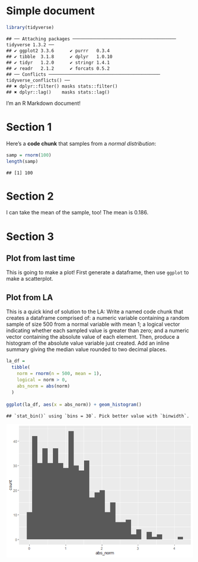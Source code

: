 Simple document
================

``` r
library(tidyverse)
```

    ## ── Attaching packages ─────────────────────────────────────── tidyverse 1.3.2 ──
    ## ✔ ggplot2 3.3.6      ✔ purrr   0.3.4 
    ## ✔ tibble  3.1.8      ✔ dplyr   1.0.10
    ## ✔ tidyr   1.2.0      ✔ stringr 1.4.1 
    ## ✔ readr   2.1.2      ✔ forcats 0.5.2 
    ## ── Conflicts ────────────────────────────────────────── tidyverse_conflicts() ──
    ## ✖ dplyr::filter() masks stats::filter()
    ## ✖ dplyr::lag()    masks stats::lag()

I’m an R Markdown document!

# Section 1

Here’s a **code chunk** that samples from a *normal distribution*:

``` r
samp = rnorm(100)
length(samp)
```

    ## [1] 100

# Section 2

I can take the mean of the sample, too! The mean is 0.186.

# Section 3

## Plot from last time

This is going to make a plot! First generate a dataframe, then use
`ggplot` to make a scatterplot.

## Plot from LA

This is a quick kind of solution to the LA: Write a named code chunk
that creates a dataframe comprised of: a numeric variable containing a
random sample of size 500 from a normal variable with mean 1; a logical
vector indicating whether each sampled value is greater than zero; and a
numeric vector containing the absolute value of each element. Then,
produce a histogram of the absolute value variable just created. Add an
inline summary giving the median value rounded to two decimal places.

``` r
la_df =
  tibble(
    norm = rnorm(n = 500, mean = 1),
    logical = norm > 0,
    abs_norm = abs(norm)
  )

ggplot(la_df, aes(x = abs_norm)) + geom_histogram()
```

    ## `stat_bin()` using `bins = 30`. Pick better value with `binwidth`.

![](template_files/figure-gfm/learning_assessment-1.png)<!-- -->
